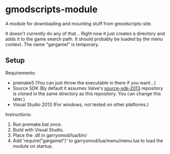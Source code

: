 gmodscripts-module
==================

A module for downloading and mounting stuff from gmodscripts-site.

It doesn't currently do any of that... Right now it just creates a directory and adds it to the game search path. It should probably be loaded by the menu context. The name "gargamel" is temporary.

Setup
--------
Requirements:
- premake5 (You can just throw the executable in there if you want...)
- Source SDK (By default it assumes Valve's [source-sdk-2013](https://github.com/ValveSoftware/source-sdk-2013) repository is cloned in the same directory as this repository. You can change this later.)
- Visual Studio 2013 (For windows, not tested on other platforms.)

Instructions: 

1. Run premake.bat once.
4. Build with Visual Studio.
5. Place the .dll in garrysmod/lua/bin/
6. Add 'require("gargamel")' to garrysmod/lua/menu/menu.lua to load the module on startup.
